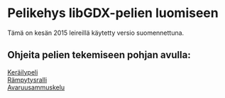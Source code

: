 # Pelikehys libGDX-pelien luomiseen

Tämä on kesän 2015 leireillä käytetty versio suomennettuna.

## Ohjeita pelien tekemiseen pohjan avulla:

[Keräilypeli](https://docs.google.com/document/d/1pSDjpLHEwYnOVPKrQ0B2yd5dvLmnkxhYuZel7XyIqRA/pub)  
[Rämpytysralli](http://www.cs.helsinki.fi/group/linkki/materiaali/kerho/ohjkevat_2015/Rampytysralli.html)  
[Avaruusammuskelu](https://docs.google.com/document/d/1JIeGXyu-fJLfveBv7794NP2HbpBMNYxJxnj_i01VdcI/pub)  

